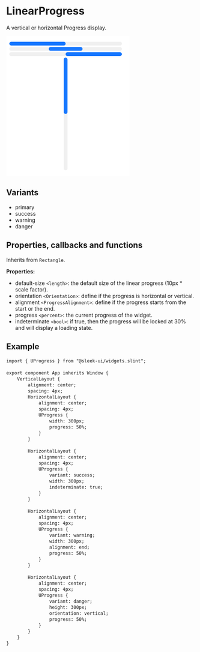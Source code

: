 # LinearProgress
A vertical or horizontal Progress display.  

![linear progress presentation](images/linear-progress.png)

## Variants
- primary
- success
- warning
- danger

## Properties, callbacks and functions
Inherits from `Rectangle`.  

**Properties:**  
- default-size `<length>`: the default size of the linear progress (10px * scale factor).
- orientation `<Orientation>`: define if the progress is horizontal or vertical.
- alignment `<ProgressAlignment>`: define if the progress starts from the start or the end.
- progress `<percent>`: the current progress of the widget.
- indeterminate `<bool>`: if true, then the progress will be locked at 30% and will display a loading state.

## Example
```slint
import { UProgress } from "@sleek-ui/widgets.slint";

export component App inherits Window {
	VerticalLayout {
		alignment: center;
		spacing: 4px;
		HorizontalLayout {
            alignment: center;
            spacing: 4px;
            UProgress {
                width: 300px;
                progress: 50%;
            }
        }

        HorizontalLayout {
            alignment: center;
            spacing: 4px;
            UProgress {
				variant: success;
                width: 300px;
                indeterminate: true;
            }
        }

        HorizontalLayout {
            alignment: center;
            spacing: 4px;
            UProgress {
				variant: warning;
                width: 300px;
                alignment: end;
                progress: 50%;
            }
        }

        HorizontalLayout {
            alignment: center;
            spacing: 4px;
            UProgress {
				variant: danger;
                height: 300px;
                orientation: vertical;
                progress: 50%;
            }
        }
	}
}
```